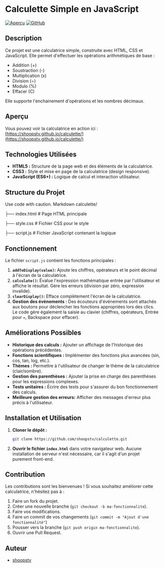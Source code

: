 # Calculette Simple en JavaScript

[![Aperçu](https://img.shields.io/badge/Aperçu-Live-brightgreen)](https://shoopstv.github.io/calculette/)
[![GitHub](https://img.shields.io/github/license/shoopstv/calculette)](https://github.com/shoopstv/calculette/blob/main/LICENSE)

## Description

Ce projet est une calculatrice simple, construite avec HTML, CSS et JavaScript. Elle permet d'effectuer les opérations arithmétiques de base :

*   Addition (+)
*   Soustraction (-)
*   Multiplication (x)
*   Division (÷)
*   Modulo (%)
* Effacer (C)

Elle supporte l'enchainement d'opérations et les nombres décimaux.

## Aperçu

Vous pouvez voir la calculatrice en action ici : [https://shoopstv.github.io/calculette/](https://shoopstv.github.io/calculette/)

## Technologies Utilisées

*   **HTML5 :**  Structure de la page web et des éléments de la calculatrice.
*   **CSS3 :**  Style et mise en page de la calculatrice (design responsive).
*   **JavaScript (ES6+) :**  Logique de calcul et interaction utilisateur.

## Structure du Projet
Use code with caution.
Markdown
calculette/

├── index.html # Page HTML principale

├── style.css # Fichier CSS pour le style

├── script.js # Fichier JavaScript contenant la logique


## Fonctionnement

Le fichier `script.js` contient les fonctions principales :

1.  **`addToDisplay(value)`:** Ajoute les chiffres, opérateurs et le point décimal à l'écran de la calculatrice.
2.  **`calculate()`:** Évalue l'expression mathématique entrée par l'utilisateur et affiche le résultat. Gère les erreurs (division par zéro, expression invalide).
3.  **`clearDisplay()`:** Efface complètement l'écran de la calculatrice.
4.  **Gestion des événements :**  Des écouteurs d'événements sont attachés aux boutons pour déclencher les fonctions appropriées lors des clics. Le code gère également la saisie au clavier (chiffres, opérateurs, Entrée pour `=`,  Backspace pour effacer).

## Améliorations Possibles

*   **Historique des calculs :**  Ajouter un affichage de l'historique des opérations précédentes.
*   **Fonctions scientifiques :**  Implémenter des fonctions plus avancées (sin, cos, tan, log, etc.).
*   **Thèmes :** Permettre à l'utilisateur de changer le thème de la calculatrice (clair/sombre).
*   **Gestion des parenthèses :** Ajouter la prise en charge des parenthèses pour les expressions complexes.
*   **Tests unitaires :** Écrire des tests pour s'assurer du bon fonctionnement des calculs.
*   **Meilleure gestion des erreurs:** Afficher des messages d'erreur plus précis à l'utilisateur.

## Installation et Utilisation

1.  **Cloner le dépôt :**

    ```bash
    git clone https://github.com/shoopstv/calculette.git
    ```

2.  **Ouvrir le fichier `index.html`** dans votre navigateur web.  Aucune installation de serveur n'est nécessaire, car il s'agit d'un projet purement front-end.

## Contribution

Les contributions sont les bienvenues !  Si vous souhaitez améliorer cette calculatrice, n'hésitez pas à :

1.  Faire un fork du projet.
2.  Créer une nouvelle branche (`git checkout -b ma-fonctionnalite`).
3.  Faire vos modifications.
4.  Faire un commit de vos changements (`git commit -m "Ajout d'une fonctionnalité"`)
5.  Pousser vers la branche (`git push origin ma-fonctionnalite`).
6.  Ouvrir une Pull Request.

## Auteur

*   [shoopstv](https://github.com/shoopstv)
